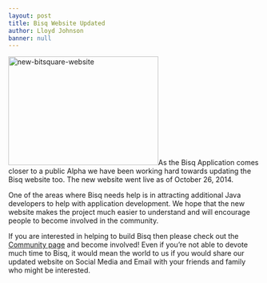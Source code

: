 ```yaml
---
layout: post
title: Bisq Website Updated
author: Lloyd Johnson
banner: null
---
```

<p>
  <img class="alignright size-medium wp-image-275" src="/images/new-bitsquare-website-300x217.png" alt="new-bitsquare-website" width="300" height="217"/>As the Bisq Application comes closer to a public Alpha we have been working hard towards updating the Bisq website too. The new website went live as of October 26, 2014.
</p>
<p>One of the areas where Bisq needs help is in attracting additional Java developers to help with application development. We hope that the new website makes the project much easier to understand and will encourage people to become involved in the community.</p>
<p>If you are interested in helping to build Bisq then please check out the
  <a href="/community/">Community page</a> and become involved! Even if you&#8217;re not able to devote much time to Bisq, it would mean the world to us if you would share our updated website on Social Media and Email with your friends and family who might be interested.
</p>

